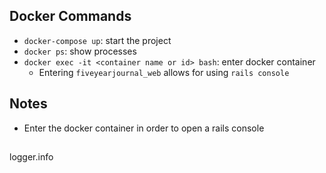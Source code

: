 ## Docker Commands
- `docker-compose up`: start the project
- `docker ps`: show processes
- `docker exec -it <container name or id> bash`: enter docker container
	- Entering `fiveyearjournal_web` allows for using `rails console`

## Notes
- Enter the docker container in order to open a rails console

## 
logger.info

